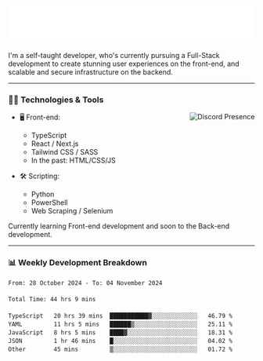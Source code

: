 <img src="assets/wave.svg" alt=":wave:" />

I'm a self-taught developer, who's currently pursuing a Full-Stack development to create stunning user experiences on the front-end, and scalable and secure infrastructure on the backend.

---

### 🧑‍💻 Technologies & Tools

<a href="https://discord.com/users/414304208649453568" target="_blank" rel="nofollow">
   <img src="https://lanyard-profile-readme.vercel.app/api/414304208649453568?idleMessage=Probably%20doing%20something%20else..." alt="Discord Presence" align="right">
</a>

- 🖥️ Front-end:

  - TypeScript
  - React / Next.js
  - Tailwind CSS / SASS
  - In the past: HTML/CSS/JS

- 🛠 Scripting:

  - Python
  - PowerShell
  - Web Scraping / Selenium

Currently learning Front-end development and soon to the Back-end development.

---

### 📊 Weekly Development Breakdown

<!-- ![ccrsxx's GitHub Stats](https://github-readme-stats.vercel.app/api?username=ccrsxx&count_private=true&theme=tokyonight) -->
<!-- ![ccrsxx's Top Langs](https://github-readme-stats.vercel.app/api/top-langs/?username=ccrsxx&hide=lua,java,html&theme=tokyonight) -->

<!--START_SECTION:waka-->

```txt
From: 28 October 2024 - To: 04 November 2024

Total Time: 44 hrs 9 mins

TypeScript   20 hrs 39 mins  ███████████▓░░░░░░░░░░░░░   46.79 %
YAML         11 hrs 5 mins   ██████▒░░░░░░░░░░░░░░░░░░   25.11 %
JavaScript   8 hrs 5 mins    ████▓░░░░░░░░░░░░░░░░░░░░   18.31 %
JSON         1 hr 46 mins    █░░░░░░░░░░░░░░░░░░░░░░░░   04.02 %
Other        45 mins         ▒░░░░░░░░░░░░░░░░░░░░░░░░   01.72 %
```

<!--END_SECTION:waka-->
